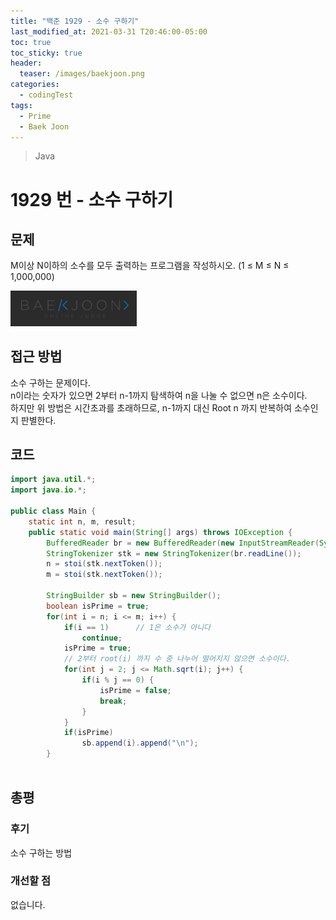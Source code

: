 ```yaml
---
title: "백준 1929 - 소수 구하기"
last_modified_at: 2021-03-31 T20:46:00-05:00
toc: true
toc_sticky: true
header:
  teaser: /images/baekjoon.png
categories: 
  - codingTest
tags:
  - Prime
  - Baek Joon
---
```


> Java

1929 번 - 소수 구하기
=============
 
## 문제

M이상 N이하의 소수를 모두 출력하는 프로그램을 작성하시오. (1 ≤ M ≤ N ≤ 1,000,000)
  
[<img src="/images/baekjoon.png" width="40%" height="40%">](https://www.acmicpc.net/problem/1929)  

## 접근 방법

소수 구하는 문제이다.  
n이라는 숫자가 있으면 2부터 n-1까지 탐색하여 n을 나눌 수 없으면 n은 소수이다.  
하지만 위 방법은 시간초과를 초래하므로, n-1까지 대신 Root n 까지 반복하여 소수인지 판별한다.  

## 코드
```java
import java.util.*;
import java.io.*;

public class Main {
	static int n, m, result;
	public static void main(String[] args) throws IOException {
		BufferedReader br = new BufferedReader(new InputStreamReader(System.in));
    	StringTokenizer stk = new StringTokenizer(br.readLine());
    	n = stoi(stk.nextToken());
    	m = stoi(stk.nextToken());
    	
    	StringBuilder sb = new StringBuilder();
    	boolean isPrime = true;
    	for(int i = n; i <= m; i++) {
    		if(i == 1)		// 1은 소수가 아니다
    			continue;
    		isPrime = true;
			// 2부터 root(i) 까지 수 중 나누어 떨어지지 않으면 소수이다.
    		for(int j = 2; j <= Math.sqrt(i); j++) {
    			if(i % j == 0) {
    				isPrime = false;
    				break;
    			}
    		}
    		if(isPrime)
    			sb.append(i).append("\n");
    	}
    	
```

## 총평
### 후기
소수 구하는 방법
### 개선할 점
없습니다.

<!-- ★
<img src="/images/codingTest/bj/문제번호.PNG" width="40%" height="40%">  

-->